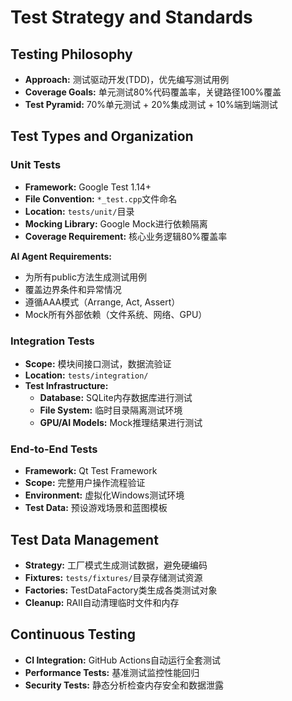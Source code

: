 # Test Strategy and Standards

## Testing Philosophy
- **Approach:** 测试驱动开发(TDD)，优先编写测试用例
- **Coverage Goals:** 单元测试80%代码覆盖率，关键路径100%覆盖
- **Test Pyramid:** 70%单元测试 + 20%集成测试 + 10%端到端测试

## Test Types and Organization

### Unit Tests
- **Framework:** Google Test 1.14+
- **File Convention:** `*_test.cpp`文件命名
- **Location:** `tests/unit/`目录
- **Mocking Library:** Google Mock进行依赖隔离
- **Coverage Requirement:** 核心业务逻辑80%覆盖率

**AI Agent Requirements:**
- 为所有public方法生成测试用例
- 覆盖边界条件和异常情况
- 遵循AAA模式（Arrange, Act, Assert）
- Mock所有外部依赖（文件系统、网络、GPU）

### Integration Tests
- **Scope:** 模块间接口测试，数据流验证
- **Location:** `tests/integration/`
- **Test Infrastructure:**
  - **Database:** SQLite内存数据库进行测试
  - **File System:** 临时目录隔离测试环境
  - **GPU/AI Models:** Mock推理结果进行测试

### End-to-End Tests
- **Framework:** Qt Test Framework
- **Scope:** 完整用户操作流程验证
- **Environment:** 虚拟化Windows测试环境
- **Test Data:** 预设游戏场景和蓝图模板

## Test Data Management
- **Strategy:** 工厂模式生成测试数据，避免硬编码
- **Fixtures:** `tests/fixtures/`目录存储测试资源
- **Factories:** TestDataFactory类生成各类测试对象
- **Cleanup:** RAII自动清理临时文件和内存

## Continuous Testing
- **CI Integration:** GitHub Actions自动运行全套测试
- **Performance Tests:** 基准测试监控性能回归
- **Security Tests:** 静态分析检查内存安全和数据泄露
